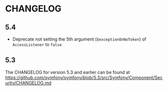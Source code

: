 CHANGELOG
=========

5.4
---

 * Deprecate not setting the 5th argument (`$exceptionOnNoToken`) of `AccessListener` to `false`

5.3
---

The CHANGELOG for version 5.3 and earlier can be found at https://github.com/symfony/symfony/blob/5.3/src/Symfony/Component/Security/CHANGELOG.md
